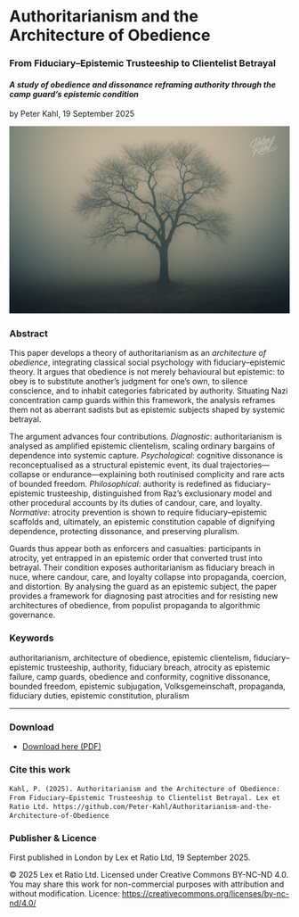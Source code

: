 # Authoritarianism and the Architecture of Obedience

### From Fiduciary–Epistemic Trusteeship to Clientelist Betrayal

#### _A study of obedience and dissonance reframing authority through the camp guard’s epistemic condition_

by Peter Kahl, 19 September 2025

![alt text](https://github.com/Peter-Kahl/Atrocity-as-Epistemic-Failure/blob/main/atrocity.jpg?raw=true)

### Abstract

This paper develops a theory of authoritarianism as an _architecture of obedience_, integrating classical social psychology with fiduciary–epistemic theory. It argues that obedience is not merely behavioural but epistemic: to obey is to substitute another’s judgment for one’s own, to silence conscience, and to inhabit categories fabricated by authority. Situating Nazi concentration camp guards within this framework, the analysis reframes them not as aberrant sadists but as epistemic subjects shaped by systemic betrayal.

The argument advances four contributions. _Diagnostic_: authoritarianism is analysed as amplified epistemic clientelism, scaling ordinary bargains of dependence into systemic capture. _Psychological_: cognitive dissonance is reconceptualised as a structural epistemic event, its dual trajectories—collapse or endurance—explaining both routinised complicity and rare acts of bounded freedom. _Philosophical_: authority is redefined as fiduciary–epistemic trusteeship, distinguished from Raz’s exclusionary model and other procedural accounts by its duties of candour, care, and loyalty. _Normative_: atrocity prevention is shown to require fiduciary–epistemic scaffolds and, ultimately, an epistemic constitution capable of dignifying dependence, protecting dissonance, and preserving pluralism.

Guards thus appear both as enforcers and casualties: participants in atrocity, yet entrapped in an epistemic order that converted trust into betrayal. Their condition exposes authoritarianism as fiduciary breach in nuce, where candour, care, and loyalty collapse into propaganda, coercion, and distortion. By analysing the guard as an epistemic subject, the paper provides a framework for diagnosing past atrocities and for resisting new architectures of obedience, from populist propaganda to algorithmic governance.

### Keywords

authoritarianism, architecture of obedience, epistemic clientelism, fiduciary–epistemic trusteeship, authority, fiduciary breach, atrocity as epistemic failure, camp guards, obedience and conformity, cognitive dissonance, bounded freedom, epistemic subjugation, Volksgemeinschaft, propaganda, fiduciary duties, epistemic constitution, pluralism

---

### Download

- [Download here (PDF)](https://raw.githubusercontent.com/Peter-Kahl/Atrocity-as-Epistemic-Failure/master/Kahl_P_Authoritarianism_and_the_Architecture_of_Obedience_2025-09-19.pdf)

### Cite this work

```
Kahl, P. (2025). Authoritarianism and the Architecture of Obedience: From Fiduciary–Epistemic Trusteeship to Clientelist Betrayal. Lex et Ratio Ltd. https://github.com/Peter-Kahl/Authoritarianism-and-the-Architecture-of-Obedience
```

### Publisher & Licence

First published in London by Lex et Ratio Ltd, 19 September 2025.

© 2025 Lex et Ratio Ltd. Licensed under Creative Commons BY-NC-ND 4.0.\
You may share this work for non-commercial purposes with attribution and without modification. Licence: https://creativecommons.org/licenses/by-nc-nd/4.0/